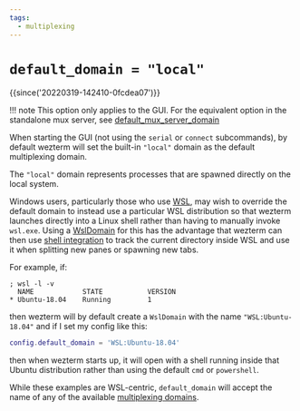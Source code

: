 ```yaml
---
tags:
  - multiplexing
---
```

# `default_domain = "local"`

{{since('20220319-142410-0fcdea07')}}

!!! note
    This option only applies to the GUI.  For the equivalent option in
    the standalone mux server, see [default_mux_server_domain](default_mux_server_domain.md)

When starting the GUI (not using the `serial` or `connect` subcommands), by default wezterm will set the built-in `"local"` domain as the default multiplexing domain.

The `"local"` domain represents processes that are spawned directly on the local system.

Windows users, particularly those who use
[WSL](https://docs.microsoft.com/en-us/windows/wsl/about), may wish to override
the default domain to instead use a particular WSL distribution so that wezterm
launches directly into a Linux shell rather than having to manually invoke
`wsl.exe`.  Using a [WslDomain](../WslDomain.md) for this has the advantage
that wezterm can then use [shell integration](../../../shell-integration.md) to
track the current directory inside WSL and use it when splitting new panes or
spawning new tabs.

For example, if:

```
; wsl -l -v
  NAME            STATE           VERSION
* Ubuntu-18.04    Running         1
```

then wezterm will by default create a `WslDomain` with the name `"WSL:Ubuntu-18.04"`
and if I set my config like this:

```lua
config.default_domain = 'WSL:Ubuntu-18.04'
```

then when wezterm starts up, it will open with a shell running inside that Ubuntu
distribution rather than using the default `cmd` or `powershell`.

While these examples are WSL-centric, `default_domain` will accept the name
of any of the available [multiplexing domains](../../../multiplexing.md).
